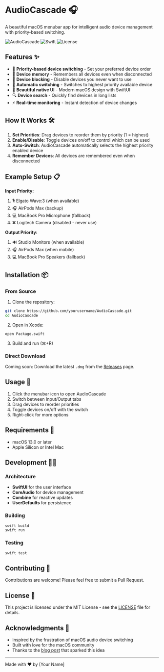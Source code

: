 # AudioCascade 🎧

A beautiful macOS menubar app for intelligent audio device management with priority-based switching.

![AudioCascade](https://img.shields.io/badge/macOS-13.0+-blue.svg)
![Swift](https://img.shields.io/badge/Swift-5.9-orange.svg)
![License](https://img.shields.io/badge/License-MIT-green.svg)

## Features ✨

- 🎯 **Priority-based device switching** - Set your preferred device order
- 💾 **Device memory** - Remembers all devices even when disconnected
- 🚫 **Device blocking** - Disable devices you never want to use
- 🔄 **Automatic switching** - Switches to highest priority available device
- 🎨 **Beautiful native UI** - Modern macOS design with SwiftUI
- 🔍 **Device search** - Quickly find devices in long lists
- ⚡ **Real-time monitoring** - Instant detection of device changes

## How It Works 🛠️

1. **Set Priorities**: Drag devices to reorder them by priority (1 = highest)
2. **Enable/Disable**: Toggle devices on/off to control which can be used
3. **Auto-Switch**: AudioCascade automatically selects the highest priority enabled device
4. **Remember Devices**: All devices are remembered even when disconnected

## Example Setup 📋

**Input Priority:**
1. 🎙️ Elgato Wave:3 (when available)
2. 🎧 AirPods Max (backup)
3. 💻 MacBook Pro Microphone (fallback)
4. ❌ Logitech Camera (disabled - never use)

**Output Priority:**
1. 🔊 Studio Monitors (when available)
2. 🎧 AirPods Max (when mobile)
3. 💻 MacBook Pro Speakers (fallback)

## Installation 📦

### From Source

1. Clone the repository:
```bash
git clone https://github.com/yourusername/AudioCascade.git
cd AudioCascade
```

2. Open in Xcode:
```bash
open Package.swift
```

3. Build and run (⌘+R)

### Direct Download

Coming soon: Download the latest `.dmg` from the [Releases](https://github.com/yourusername/AudioCascade/releases) page.

## Usage 🚀

1. Click the menubar icon to open AudioCascade
2. Switch between Input/Output tabs
3. Drag devices to reorder priorities
4. Toggle devices on/off with the switch
5. Right-click for more options

## Requirements 📱

- macOS 13.0 or later
- Apple Silicon or Intel Mac

## Development 👨‍💻

### Architecture

- **SwiftUI** for the user interface
- **CoreAudio** for device management
- **Combine** for reactive updates
- **UserDefaults** for persistence

### Building

```bash
swift build
swift run
```

### Testing

```bash
swift test
```

## Contributing 🤝

Contributions are welcome! Please feel free to submit a Pull Request.

## License 📄

This project is licensed under the MIT License - see the [LICENSE](LICENSE) file for details.

## Acknowledgments 🙏

- Inspired by the frustration of macOS audio device switching
- Built with love for the macOS community
- Thanks to the [blog post](https://www.bbss.dev/posts/macos-default-input/) that sparked this idea

---

Made with ❤️ by [Your Name]
